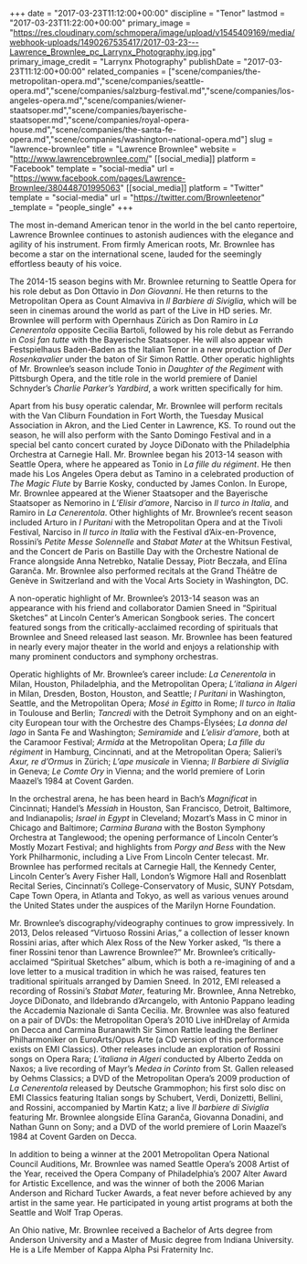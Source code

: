 +++
date = "2017-03-23T11:12:00+00:00"
discipline = "Tenor"
lastmod = "2017-03-23T11:22:00+00:00"
primary_image = "https://res.cloudinary.com/schmopera/image/upload/v1545409169/media/webhook-uploads/1490267535417/2017-03-23---Lawrence_Brownlee_pc_Larrynx_Photography.jpg.jpg"
primary_image_credit = "Larrynx Photography"
publishDate = "2017-03-23T11:12:00+00:00"
related_companies = ["scene/companies/the-metropolitan-opera.md","scene/companies/seattle-opera.md","scene/companies/salzburg-festival.md","scene/companies/los-angeles-opera.md","scene/companies/wiener-staatsoper.md","scene/companies/bayerische-staatsoper.md","scene/companies/royal-opera-house.md","scene/companies/the-santa-fe-opera.md","scene/companies/washington-national-opera.md"]
slug = "lawrence-brownlee"
title = "Lawrence Brownlee"
website = "http://www.lawrencebrownlee.com/"
[[social_media]]
platform = "Facebook"
template = "social-media"
url = "https://www.facebook.com/pages/Lawrence-Brownlee/380448701995063"
[[social_media]]
platform = "Twitter"
template = "social-media"
url = "https://twitter.com/Brownleetenor"
_template = "people_single"
+++

The most in-demand American tenor in the world in the bel canto repertoire, Lawrence Brownlee continues  to  astonish  audiences  with  the  elegance  and  agility  of  his  instrument.  From  firmly American  roots,  Mr.  Brownlee  has  become  a  star  on  the  international  scene,  lauded  for  the seemingly effortless beauty of his voice. 

The 2014-15 season begins with Mr. Brownlee returning to Seattle Opera for his role debut as Don Ottavio  in *Don  Giovanni*.  He  then  returns  to  the  Metropolitan  Opera  as  Count  Almaviva  in *Il Barbiere di  Siviglia*,  which  will  be  seen  in  cinemas  around  the  world  as  part  of  the Live in HD series.  Mr.  Brownlee  will  perform  with  Opernhaus  Zürich  as  Don  Ramiro  in *La  Cenerentola* opposite  Cecilia  Bartoli,  followed  by  his  role  debut  as  Ferrando  in *Così  fan  tutte* with  the Bayerische Staatsoper. He will also appear with Festspielhaus Baden-Baden as the Italian Tenor in  a  new  production  of *Der  Rosenkavalier* under  the  baton  of  Sir  Simon  Rattle.  Other  operatic highlights  of  Mr.  Brownlee’s  season  include  Tonio  in *Daughter of  the  Regiment* with  Pittsburgh Opera,  and  the  title  role  in  the  world  premiere  of  Daniel  Schnyder’s *Charlie  Parker’s  Yardbird*,  a work written specifically for him. 

Apart  from  his  busy  operatic  calendar,  Mr.  Brownlee  will  perform  recitals  with  the  Van  Cliburn Foundation  in  Fort  Worth,  the  Tuesday  Musical  Association  in  Akron,  and  the  Lied  Center  in Lawrence, KS. To round out the season, he will also perform with the Santo Domingo Festival and in  a  special  bel  canto  concert  curated  by  Joyce  DiDonato  with  the  Philadelphia  Orchestra  at Carnegie Hall. Mr.  Brownlee  began  his  2013-14  season  with  Seattle  Opera,  where  he  appeared  as Tonio  in *La fille du  régiment*.  He  then  made  his  Los  Angeles  Opera  debut  as  Tamino  in  a celebrated production  of *The  Magic  Flute* by  Barrie  Kosky,  conducted  by  James  Conlon.  In  Europe,  Mr. Brownlee  appeared  at  the  Wiener  Staatsoper  and  the  Bayerische Staatsoper  as  Nemorino  in *L’Elisir  d’amore*,  Narciso in *Il  turco in  Italia*,  and  Ramiro  in *La  Cenerentola*.  Other  highlights  of  Mr. Brownlee’s  recent  season  included  Arturo  in *I  Puritani* with  the  Metropolitan  Opera  and  at  the Tivoli  Festival,  Narciso  in *Il  turco in  Italia* with  the  Festival  d’Aix-en-Provence,  Rossini’s *Petite Messe Solennelle* and *Stabat Mater* at the Whitsun Festival, and the Concert de Paris on Bastille Day with the Orchestre National de France alongside Anna Netrebko, Natalie Dessay, Piotr Beczała,  and  Elīna  Garanča.  Mr.  Brownlee  also  performed  recitals  at the  Grand  Théâtre  de  Genève  in Switzerland and with the Vocal Arts Society in Washington, DC. 

A non-operatic highlight of Mr. Brownlee’s 2013-14 season was an appearance with his friend and collaborator Damien Sneed in “Spiritual Sketches” at Lincoln Center’s American Songbook series. The concert featured songs from the critically-acclaimed recording of spirituals that Brownlee and Sneed released last season. Mr.  Brownlee  has  been  featured  in  nearly  every  major  theater  in  the  world  and  enjoys  a relationship with many prominent conductors and symphony orchestras. 

Operatic highlights of Mr. Brownlee’s  career include: *La  Cenerentola* in  Milan,  Houston,  Philadelphia,  and  the  Metropolitan Opera; *L’italiana in   Algeri* in   Milan,   Dresden,   Boston,   Houston,   and   Seattle; *I   Puritani* in Washington,  Seattle,  and  the  Metropolitan  Opera; *Mosé in  Egitto* in  Rome; *Il  turco in  Italia* in Toulouse and Berlin; *Tancredi* with the Detroit Symphony and on an eight-city European tour with the Orchestre des Champs-Élysées; *La donna del lago* in Santa Fe and Washington; *Semiramide* and *L’elisir d’amore*, both at the Caramoor Festival; *Armida* at the Metropolitan Opera; *La fille du régiment* in  Hamburg,  Cincinnati,  and  at  the  Metropolitan  Opera;  Salieri’s *Axur, re  d’Ormus* in  Zürich; *L’ape musicale* in Vienna; *Il Barbiere di Siviglia* in Geneva; *Le Comte Ory* in Vienna; and the world premiere of Lorin Maazel’s 1984 at Covent Garden. 

In the orchestral arena, he has been heard in Bach’s *Magnificat* in Cincinnati; Handel’s *Messiah* in Houston, San Francisco, Detroit, Baltimore, and Indianapolis; *Israel in Egypt* in Cleveland; Mozart’s  Mass  in  C  minor  in  Chicago  and  Baltimore; *Carmina  Burana* with  the  Boston  Symphony Orchestra  at  Tanglewood;  the  opening  performance  of  Lincoln  Center’s  Mostly  Mozart  Festival; and highlights from *Porgy and Bess* with the New York Philharmonic, including a Live From Lincoln Center  telecast.  Mr.  Brownlee  has  performed  recitals  at  Carnegie  Hall,  the  Kennedy  Center, Lincoln  Center’s  Avery  Fisher  Hall,  London’s  Wigmore  Hall  and  Rosenblatt  Recital  Series, Cincinnati’s  College-Conservatory  of  Music,  SUNY  Potsdam,  Cape  Town  Opera,  in  Atlanta  and Tokyo,  as  well  as  various  venues  around  the  United  States  under  the  auspices  of  the  Marilyn Horne Foundation. 

Mr. Brownlee’s discography/videography continues to grow impressively. In 2013, Delos released “Virtuoso Rossini Arias,” a collection of lesser known Rossini arias, after which Alex Ross of the New  Yorker asked, “Is  there  a  finer  Rossini  tenor  than  Lawrence  Brownlee?”  Mr.  Brownlee’s critically-acclaimed “Spiritual Sketches” album, which is both a re-imagining of and a love letter to a  musical tradition in which he was raised, features ten traditional spirituals arranged by Damien Sneed. In 2012, EMI released a recording of Rossini’s *Stabat Mater*, featuring Mr. Brownlee, Anna Netrebko,  Joyce  DiDonato,  and  Ildebrando  d’Arcangelo,  with  Antonio  Pappano  leading  the Accademia  Nazionale  di  Santa  Cecilia.  Mr.  Brownlee  was  also  featured  on  a  pair  of  DVDs:  the Metropolitan  Opera’s  2010 Live inHDrelay  of Armida on  Decca  and Carmina  Buranawith  Sir Simon  Rattle  leading  the  Berliner  Philharmoniker  on  EuroArts/Opus  Arte  (a  CD  version  of  this performance exists on EMI Classics). Other   releases   include   an   exploration   of   Rossini   songs   on   Opera   Rara; *L’italiana in Algeri* conducted by Alberto Zedda on Naxos; a live recording of Mayr’s *Medea in Corinto* from St. Gallen  released  by  Oehms  Classics;  a  DVD  of  the  Metropolitan  Opera’s  2009  production  of *La Cenerentola* released  by  Deutsche  Grammophon;  his  first  solo  disc  on  EMI  Classics  featuring Italian  songs  by  Schubert,  Verdi,  Donizetti,  Bellini,  and  Rossini, accompanied  by  Martin  Katz;  a live *Il barbiere di Siviglia* featuring Mr. Brownlee alongside Elīna Garanča, Giovanna Donadini, and Nathan Gunn on Sony; and a DVD of the world premiere of Lorin Maazel’s 1984 at Covent Garden on Decca. 

In  addition  to  being  a  winner  at  the  2001  Metropolitan  Opera  National  Council  Auditions,  Mr. Brownlee  was  named  Seattle  Opera’s  2008  Artist  of  the  Year,  received  the  Opera  Company  of Philadelphia’s  2007  Alter  Award  for  Artistic  Excellence,  and  was  the  winner  of  both  the  2006 Marian  Anderson  and  Richard  Tucker  Awards,  a  feat  never  before  achieved  by  any  artist  in  the same year. He participated in young artist programs at both the Seattle and Wolf Trap Operas. 

An Ohio  native,  Mr.  Brownlee  received  a  Bachelor  of  Arts  degree  from  Anderson  University  and  a Master  of  Music  degree  from  Indiana  University.  He  is  a  Life  Member of  Kappa  Alpha  Psi Fraternity Inc.

